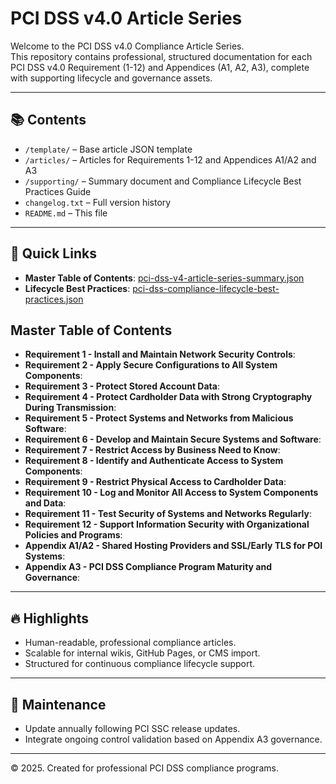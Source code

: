 # PCI DSS v4.0 Article Series

Welcome to the PCI DSS v4.0 Compliance Article Series.  
This repository contains professional, structured documentation for each PCI DSS v4.0 Requirement (1-12) and Appendices (A1, A2, A3), complete with supporting lifecycle and governance assets.

---

## 📚 Contents

- `/template/` – Base article JSON template
- `/articles/` – Articles for Requirements 1-12 and Appendices A1/A2 and A3
- `/supporting/` – Summary document and Compliance Lifecycle Best Practices Guide
- `changelog.txt` – Full version history
- `README.md` – This file

---

## 🚀 Quick Links

- **Master Table of Contents**: [pci-dss-v4-article-series-summary.json](./supporting/pci-dss-v4-article-series-summary.json)
- **Lifecycle Best Practices**: [pci-dss-compliance-lifecycle-best-practices.json](./supporting/pci-dss-compliance-lifecycle-best-practices.json)

## Master Table of Contents

- **Requirement 1 - Install and Maintain Network Security Controls**: [](./rendered-markdown/requirement-01-install-network-security-controls.md)
- **Requirement 2 - Apply Secure Configurations to All System Components**: [](./rendered-markdown/requirement-02-apply-secure-configurations.md)
- **Requirement 3 - Protect Stored Account Data**: [](./rendered-markdown/)
- **Requirement 4 - Protect Cardholder Data with Strong Cryptography During Transmission**: [](./rendered-markdown/)
- **Requirement 5 - Protect Systems and Networks from Malicious Software**: [](./rendered-markdown/)
- **Requirement 6 - Develop and Maintain Secure Systems and Software**: [](./rendered-markdown/)
- **Requirement 7 - Restrict Access by Business Need to Know**: [](./rendered-markdown/)
- **Requirement 8 - Identify and Authenticate Access to System Components**: [](./rendered-markdown/)
- **Requirement 9 - Restrict Physical Access to Cardholder Data**: [](./rendered-markdown/)
- **Requirement 10 - Log and Monitor All Access to System Components and Data**: [](./rendered-markdown/)
- **Requirement 11 - Test Security of Systems and Networks Regularly**: [](./rendered-markdown/)
- **Requirement 12 - Support Information Security with Organizational Policies and Programs**: [](./rendered-markdown/)
- **Appendix A1/A2 - Shared Hosting Providers and SSL/Early TLS for POI Systems**: [](./rendered-markdown/appendix-a1-a2-shared-hosting-ssl-early-tls.md)
- **Appendix A3 - PCI DSS Compliance Program Maturity and Governance**: [](./rendered-markdown/appendix-a3-compliance-program-maturity.md)

---

## 🔥 Highlights

- Human-readable, professional compliance articles.
- Scalable for internal wikis, GitHub Pages, or CMS import.
- Structured for continuous compliance lifecycle support.

---

## 📅 Maintenance

- Update annually following PCI SSC release updates.
- Integrate ongoing control validation based on Appendix A3 governance.

---

© 2025. Created for professional PCI DSS compliance programs.
